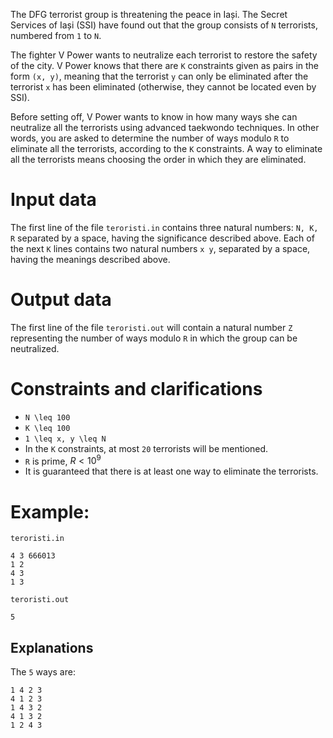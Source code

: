 The DFG terrorist group is threatening the peace in Iași. The Secret Services of Iași (SSI) have found out that the group consists of `N` terrorists, numbered from `1` to `N`.

The fighter V Power wants to neutralize each terrorist to restore the safety of the city. V Power knows that there are `K` constraints given as pairs in the form `(x, y)`, meaning that the terrorist `y` can only be eliminated after the terrorist `x` has been eliminated (otherwise, they cannot be located even by SSI).

Before setting off, V Power wants to know in how many ways she can neutralize all the terrorists using advanced taekwondo techniques. In other words, you are asked to determine the number of ways modulo `R` to eliminate all the terrorists, according to the `K` constraints. A way to eliminate all the terrorists means choosing the order in which they are eliminated.

# Input data
The first line of the file `teroristi.in` contains three natural numbers: `N, K, R` separated by a space, having the significance described above.
Each of the next `K` lines contains two natural numbers `x y`, separated by a space, having the meanings described above.

# Output data
The first line of the file `teroristi.out` will contain a natural number `Z` representing the number of ways modulo `R` in which the group can be neutralized.

# Constraints and clarifications
* `N \leq 100`
* `K \leq 100`
* `1 \leq x, y \leq N`
* In the `K` constraints, at most `20` terrorists will be mentioned.
* `R` is prime, $R < 10^9$
* It is guaranteed that there is at least one way to eliminate the terrorists.

# Example:
`teroristi.in`
```
4 3 666013
1 2
4 3
1 3
```
`teroristi.out`
```
5
```
Explanations
---
The `5` ways are:
```
1 4 2 3
4 1 2 3
1 4 3 2
4 1 3 2
1 2 4 3
```